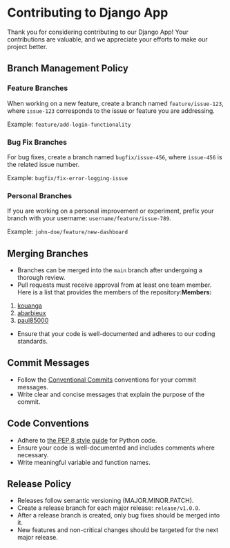 # Contributing to Django App

Thank you for considering contributing to our Django App! Your contributions are valuable, and we appreciate your efforts to make our project better.

## Branch Management Policy

### Feature Branches

When working on a new feature, create a branch named `feature/issue-123`, where `issue-123` corresponds to the issue or feature you are addressing.

Example: `feature/add-login-functionality`

### Bug Fix Branches

For bug fixes, create a branch named `bugfix/issue-456`, where `issue-456` is the related issue number.

Example: `bugfix/fix-error-logging-issue`

### Personal Branches

If you are working on a personal improvement or experiment, prefix your branch with your username: `username/feature/issue-789`.

Example: `john-doe/feature/new-dashboard`

## Merging Branches

- Branches can be merged into the `main` branch after undergoing a thorough review.
- Pull requests must receive approval from at least one team member. Here is a list that provides the members of the repository:**Members:**

1. [kouanga](https://github.com/kouanga)
2. [abarbieux](https://github.com/abarbieux)
3. [paul85000](https://github.com/paul85000)
   

  
- Ensure that your code is well-documented and adheres to our coding standards.

## Commit Messages

- Follow the [Conventional Commits](https://www.conventionalcommits.org/) conventions for your commit messages.
- Write clear and concise messages that explain the purpose of the commit.

## Code Conventions

- Adhere to [the PEP 8 style guide](https://peps.python.org/pep-0008/) for Python code.
- Ensure your code is well-documented and includes comments where necessary.
- Write meaningful variable and function names.

## Release Policy

- Releases follow semantic versioning (MAJOR.MINOR.PATCH).
- Create a release branch for each major release: `release/v1.0.0`.
- After a release branch is created, only bug fixes should be merged into it.
- New features and non-critical changes should be targeted for the next major release.
